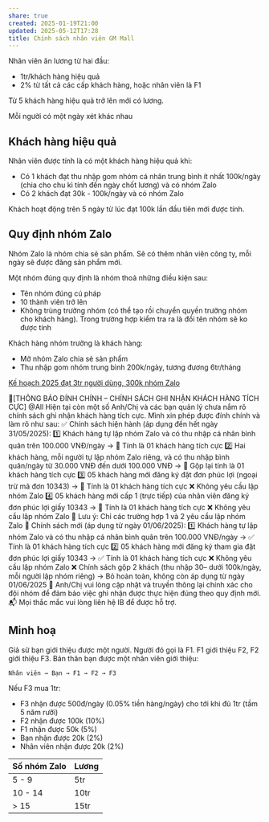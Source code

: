 ```yaml
---
share: true
created: 2025-01-19T21:00
updated: 2025-05-12T17:28
title: Chính sách nhân viên GM Mall
---
```

Nhân viên ăn lương từ hai đầu:
- 1tr/khách hàng hiệu quả
- 2% từ tất cả các cấp khách hàng, hoặc nhân viên là F1

Từ 5 khách hàng hiệu quả trở lên mới có lương. 

Mỗi người có một ngày xét khác nhau

## Khách hàng hiệu quả
Nhân viên được tính là có một khách hàng hiệu quả khi:
- Có 1 khách đạt thu nhập gom nhóm cá nhân trung bình ít nhất 100k/ngày (chia cho chu kì tính đến ngày chốt lương) và có nhóm Zalo
- Có 2 khách đạt 30k - 100k/ngày và có nhóm Zalo

Khách hoạt động trên 5 ngày từ lúc đạt 100k lần đầu tiên mới được tính.

## Quy định nhóm Zalo
Nhóm Zalo là nhóm chia sẻ sản phẩm. Sẽ có thêm nhân viên công ty, mỗi ngày sẽ được đăng sản phẩm mới.

Một nhóm đúng quy định là nhóm thoả những điều kiện sau:
- Tên nhóm đúng cú pháp
- 10 thành viên trở lên
- Không trùng trưởng nhóm (có thể tạo rồi chuyển quyền trưởng nhóm cho khách hàng). Trong trường hợp kiểm tra ra là đổi tên nhóm sẽ ko được tính 

Khách hàng nhóm trưởng là khách hàng:
- Mở nhóm Zalo chia sẻ sản phẩm
- Thu nhập gom nhóm trung bình 200k/ngày, tương đương 6tr/tháng

[Kế hoạch 2025 đạt 3tr người dùng, 300k nhóm Zalo](../K%E1%BA%BF%20ho%E1%BA%A1ch%202025%20%C4%91%E1%BA%A1t%203tr%20ng%C6%B0%E1%BB%9Di%20d%C3%B9ng,%20300k%20nh%C3%B3m%20Zalo.md)

📢[THÔNG BÁO ĐÍNH CHÍNH – CHÍNH SÁCH GHI NHẬN KHÁCH HÀNG TÍCH CỰC] @All
Hiện tại còn một số Anh/Chị và các bạn quản lý chưa nắm rõ chính sách ghi nhận khách hàng tích cực. Mình xin phép được đính chính và làm rõ như sau:
✅ Chính sách hiện hành (áp dụng đến hết ngày 31/05/2025):
1️⃣ Khách hàng tự lập nhóm Zalo và có thu nhập cá nhân bình quân trên 100.000 VNĐ/ngày
→ 📌 Tính là 01 khách hàng tích cực
2️⃣ Hai khách hàng, mỗi người tự lập nhóm Zalo riêng, và có thu nhập bình quân/ngày từ 30.000 VNĐ đến dưới 100.000 VNĐ
→ 📌 Gộp lại tính là 01 khách hàng tích cực
3️⃣ 05 khách hàng mới đăng ký đặt đơn phúc lợi (ngoại trừ mã đơn 10343)
→ 📌 Tính là 01 khách hàng tích cực
❌ Không yêu cầu lập nhóm Zalo
4️⃣ 05 khách hàng mới cấp 1 (trực tiếp) của nhân viên đăng ký đơn phúc lợi giấy 10343
→ 📌 Tính là 01 khách hàng tích cực
❌ Không yêu cầu lập nhóm Zalo
📌 Lưu ý: Chỉ các trường hợp 1 và 2 yêu cầu lập nhóm Zalo
🚨 Chính sách mới (áp dụng từ ngày 01/06/2025):
1️⃣ Khách hàng tự lập nhóm Zalo và có thu nhập cá nhân bình quân trên 100.000 VNĐ/ngày
→ ✅ Tính là 01 khách hàng tích cực
2️⃣ 05 khách hàng mới đăng ký tham gia đặt đơn phúc lợi giấy 10343
→ ✅ Tính là 01 khách hàng tích cực
❌ Không yêu cầu lập nhóm Zalo
❌ Chính sách gộp 2 khách (thu nhập 30– dưới 100k/ngày, mỗi người lập nhóm riêng)
→ Bỏ hoàn toàn, không còn áp dụng từ ngày 01/06/2025
📎 Anh/Chị vui lòng cập nhật và truyền thông lại chính xác cho đội nhóm để đảm bảo việc ghi nhận được thực hiện đúng theo quy định mới.
📬 Mọi thắc mắc vui lòng liên hệ IB để được hỗ trợ.

## Minh hoạ
Giả sử bạn giới thiệu được một người. Người đó gọi là F1. F1 giới thiệu F2, F2 giới thiệu F3. Bản thân bạn được một nhân viên giới thiệu:
```
Nhân viên → Bạn → F1 → F2 → F3
```
Nếu F3 mua 1tr:
- F3 nhận được 500đ/ngày (0.05% tiền hàng/ngày) cho tới khi đủ 1tr (tầm 5 năm rưỡi)
- F2 nhận được 100k (10%)
- F1 nhận được 50k (5%)
- Bạn nhận được 20k (2%)
- Nhân viên nhận được 20k (2%)

| Số nhóm Zalo | Lương |
| ------------ | ----- |
| 5 - 9        | 5tr   |
| 10 - 14      | 10tr  |
| > 15         | 15tr  |
